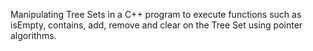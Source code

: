 Manipulating Tree Sets in a C++ program to execute functions such as isEmpty, contains, add, remove and clear on the Tree Set using pointer algorithms.
